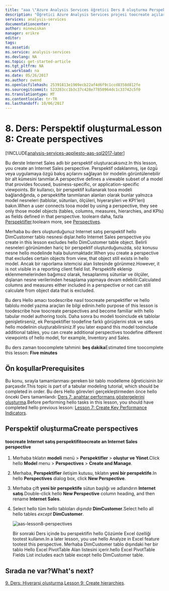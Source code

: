 ```yaml
---
title: "aaa \"Azure Analysis Services öğretici Ders 8 oluşturma Perspektifler | Microsoft Docs\""
description: "Öğretici Azure Analysis Services projesi toocreate açılardan nasıl hello açıklar."
services: analysis-services
documentationcenter: 
author: minewiskan
manager: erikre
editor: 
tags: 
ms.assetid: 
ms.service: analysis-services
ms.devlang: NA
ms.topic: get-started-article
ms.tgt_pltfrm: NA
ms.workload: na
ms.date: 05/26/2017
ms.author: owend
ms.openlocfilehash: 25391813e1969ecb22af4d6f9c1ccd8358d812fe
ms.sourcegitcommit: 523283cc1b3c37c428e77850964dc1c33742c5f0
ms.translationtype: MT
ms.contentlocale: tr-TR
ms.lasthandoff: 10/06/2017
---
```

# <a name="lesson-8-create-perspectives"></a><span data-ttu-id="46524-103">8. Ders: Perspektif oluşturma</span><span class="sxs-lookup"><span data-stu-id="46524-103">Lesson 8: Create perspectives</span></span>

[!INCLUDE[analysis-services-appliesto-aas-sql2017-later](../../../includes/analysis-services-appliesto-aas-sql2017-later.md)]

<span data-ttu-id="46524-104">Bu derste Internet Sales adlı bir perspektif oluşturacaksınız.</span><span class="sxs-lookup"><span data-stu-id="46524-104">In this lesson, you create an Internet Sales perspective.</span></span> <span data-ttu-id="46524-105">Perspektif odaklanmış, işe özgü veya uygulamaya özgü bakış açılarını sağlayan bir modelin görüntülenebilir bir alt kümesini tanımlar.</span><span class="sxs-lookup"><span data-stu-id="46524-105">A perspective defines a viewable subset of a model that provides focused, business-specific, or application-specific viewpoints.</span></span> <span data-ttu-id="46524-106">Bir kullanıcı, bir perspektif kullanarak tooa modeli bağlandığında, o perspektifte tanımlanan alanları olarak bunlar yalnızca model nesneleri (tablolar, sütunları, ölçüleri, hiyerarşileri ve KPI'leri) bakın.</span><span class="sxs-lookup"><span data-stu-id="46524-106">When a user connects tooa model by using a perspective, they see only those model objects (tables, columns, measures, hierarchies, and KPIs) as fields defined in that perspective.</span></span> <span data-ttu-id="46524-107">toolearn daha, fazla [Perspektifler](https://docs.microsoft.com/sql/analysis-services/tabular-models/perspectives-ssas-tabular).</span><span class="sxs-lookup"><span data-stu-id="46524-107">toolearn more, see [Perspectives](https://docs.microsoft.com/sql/analysis-services/tabular-models/perspectives-ssas-tabular).</span></span>
  
<span data-ttu-id="46524-108">Merhaba bu ders oluşturduğunuz Internet satış perspektif hello DimCustomer tablo nesnesi dışlar.</span><span class="sxs-lookup"><span data-stu-id="46524-108">hello Internet Sales perspective you create in this lesson excludes hello DimCustomer table object.</span></span> <span data-ttu-id="46524-109">Belirli nesneleri görünümden hariç bir perspektif oluşturduğunuzda, söz konusu nesne hello modelinde hala bulunmaktadır.</span><span class="sxs-lookup"><span data-stu-id="46524-109">When you create a perspective that excludes certain objects from view, that object still exists in hello model.</span></span> <span data-ttu-id="46524-110">Ancak bir raporlama istemcisi alan listesinde görünmez.</span><span class="sxs-lookup"><span data-stu-id="46524-110">However, it is not visible in a reporting client field list.</span></span> <span data-ttu-id="46524-111">Perspektife eklenip eklenmemelerinden bağımsız olarak, hesaplanmış sütunlar ve ölçüler, dışlanan nesne verilerinden hesaplama yapmaya devam edebilir.</span><span class="sxs-lookup"><span data-stu-id="46524-111">Calculated columns and measures either included in a perspective or not can still calculate from object data that is excluded.</span></span>  
  
<span data-ttu-id="46524-112">Bu ders Hello amacı toodescribe nasıl toocreate perspektifler ve hello tablolu model yazma araçları ile bilgi edinin.</span><span class="sxs-lookup"><span data-stu-id="46524-112">hello purpose of this lesson is toodescribe how toocreate perspectives and become familiar with hello tabular model authoring tools.</span></span> <span data-ttu-id="46524-113">Daha sonra bu modeli tooinclude ek tablolar genişletirseniz, ek Perspektifler toodefine farklı görüşlerini stok ve satış hello modelinin oluşturabilirsiniz.</span><span class="sxs-lookup"><span data-stu-id="46524-113">If you later expand this model tooinclude additional tables, you can create additional perspectives toodefine different viewpoints of hello model, for example, Inventory and Sales.</span></span>  
  
<span data-ttu-id="46524-114">Bu ders zaman toocomplete tahmini: **beş dakika**</span><span class="sxs-lookup"><span data-stu-id="46524-114">Estimated time toocomplete this lesson: **Five minutes**</span></span>  
  
## <a name="prerequisites"></a><span data-ttu-id="46524-115">Ön koşullar</span><span class="sxs-lookup"><span data-stu-id="46524-115">Prerequisites</span></span>  
<span data-ttu-id="46524-116">Bu konu, sırayla tamamlanması gereken bir tablo modelleme öğreticisinin bir parçasıdır.</span><span class="sxs-lookup"><span data-stu-id="46524-116">This topic is part of a tabular modeling tutorial, which should be completed in order.</span></span> <span data-ttu-id="46524-117">Bu ders Hello görevleri gerçekleştirmeden önce hello önceki Ders tamamlandı: [Ders 7: anahtar performans göstergelerini oluşturma](../tutorials/aas-lesson-7-create-key-performance-indicators.md).</span><span class="sxs-lookup"><span data-stu-id="46524-117">Before performing hello tasks in this lesson, you should have completed hello previous lesson: [Lesson 7: Create Key Performance Indicators](../tutorials/aas-lesson-7-create-key-performance-indicators.md).</span></span>  
  
## <a name="create-perspectives"></a><span data-ttu-id="46524-118">Perspektif oluşturma</span><span class="sxs-lookup"><span data-stu-id="46524-118">Create perspectives</span></span>  
  
#### <a name="toocreate-an-internet-sales-perspective"></a><span data-ttu-id="46524-119">toocreate Internet satış perspektifi</span><span class="sxs-lookup"><span data-stu-id="46524-119">toocreate an Internet Sales perspective</span></span>  
  
1.  <span data-ttu-id="46524-120">Merhaba tıklatın **modeli** menü > **Perspektifler** > **oluştur ve Yönet**.</span><span class="sxs-lookup"><span data-stu-id="46524-120">Click hello **Model** menu > **Perspectives** > **Create and Manage**.</span></span>  
  
2.  <span data-ttu-id="46524-121">Merhaba, **Perspektifler** iletişim kutusu, tıklatın **yeni bir perspektife**.</span><span class="sxs-lookup"><span data-stu-id="46524-121">In hello **Perspectives** dialog box, click **New Perspective**.</span></span>  
  
3.  <span data-ttu-id="46524-122">Merhaba çift **yeni bir perspektife** sütun başlığı ve adlandırın **Internet satış**.</span><span class="sxs-lookup"><span data-stu-id="46524-122">Double-click hello **New Perspective** column heading, and then rename **Internet Sales**.</span></span>  
  
4.  <span data-ttu-id="46524-123">Select hello tüm hello tabloları *dışında* **DimCustomer**.</span><span class="sxs-lookup"><span data-stu-id="46524-123">Select hello all hello tables *except* **DimCustomer**.</span></span>  
  
    ![aas-lesson8-perspectives](../tutorials/media/aas-lesson8-perspectives.png)
  
    <span data-ttu-id="46524-125">Bir sonraki Ders içinde bu perspektifin hello Çözümle Excel özelliği tootest kullanın.</span><span class="sxs-lookup"><span data-stu-id="46524-125">In a later lesson, you use hello Analyze in Excel feature tootest this perspective.</span></span> <span data-ttu-id="46524-126">Merhaba DimCustomer tablo dışındaki her bir tablo Hello Excel PivotTable Alan listesini içerir.</span><span class="sxs-lookup"><span data-stu-id="46524-126">hello Excel PivotTable Fields List includes each table except hello DimCustomer table.</span></span>  

## <a name="whats-next"></a><span data-ttu-id="46524-127">Sırada ne var?</span><span class="sxs-lookup"><span data-stu-id="46524-127">What's next?</span></span>
<span data-ttu-id="46524-128">[9. Ders: Hiyerarşi oluşturma](../tutorials/aas-lesson-9-create-hierarchies.md).</span><span class="sxs-lookup"><span data-stu-id="46524-128">[Lesson 9: Create hierarchies](../tutorials/aas-lesson-9-create-hierarchies.md).</span></span>
  
  
  
  
